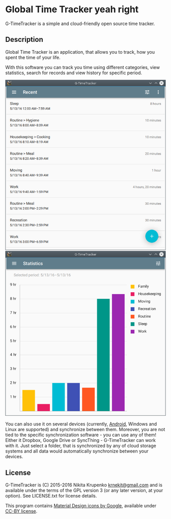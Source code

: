# Global Time Tracker yeah right
G-TimeTracker is a simple and cloud-friendly open source time tracker.

## Description
Global Time Tracker is an application, that allows you to track, how you spent
the time of your life.

With this software you can track you time using different categories, view
statistics, search for records and view history for specific period.

![screenshot-recent](https://raw.githubusercontent.com/g-timetracker/g-timetracker.github.io/master/images/screenshots/recent.png)
![screenshot-stats](https://raw.githubusercontent.com/g-timetracker/g-timetracker.github.io/master/images/screenshots/stats.png)

You can also use it on several devices (currently, [Android](https://play.google.com/store/apps/details?id=org.g_timetracker), Windows and Linux
are supported) and synchronize between them. Moreover, you are not tied to the
specific synchronization software - you can use any of them! Either it Dropbox,
Google Drive or SyncThing - G-TimeTracker can work with it. Just select a
folder, that is synchronized by any of cloud storage systems and all data would
automatically synchronize between your devices. 

## License
G-TimeTracker is (C) 2015-2016 Nikita Krupenko <krnekit@gmail.com>
and is available under the terms of the GPL version 3 (or any later version,
at your option).  See LICENSE.txt for license details.

This program contains [Material Design icons by Google](https://github.com/google/material-design-icons/), available under
[CC-BY license](https://creativecommons.org/licenses/by/4.0/).
